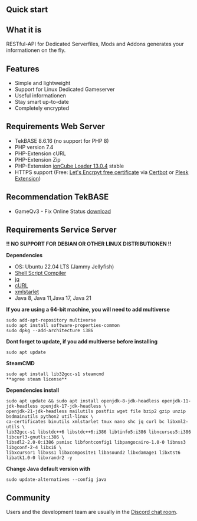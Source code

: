 ## Quick start

## What it is

RESTful-API for Dedicated Serverfiles, Mods and Addons generates your informationen on the fly.

## Features

- Simple and lightweight
- Support for Linux Dedicated Gameserver
- Useful informationen
- Stay smart up-to-date
- Completely encrypted

## Requirements Web Server
 
- TekBASE 8.6.16 (no support for PHP 8)
- PHP version 7.4
- PHP-Extension cURL
- PHP-Extension Zip 
- PHP-Extension [ionCube Loader 13.0.4](https://ioncube.com/lw) stable
- HTTPS support (Free: [Let's Encrpyt free certificate](https://letsencrypt.org/de/) via [Certbot](https://certbot.eff.org/) or [Plesk Extension](https://www.plesk.com/extensions/letsencrypt/))

## Recommendation TekBASE

- GameQv3 - Fix Online Status [download](https://github.com/celltek/game.protocol/archive/refs/heads/main.zip)

## Requirements Service Server

**!! NO SUPPORT FOR DEBIAN OR OTHER LINUX DISTRIBUTIONEN !!**

**Dependencies**
- OS: Ubuntu 22.04 LTS (Jammy Jellyfish)
- [Shell Script Compiler](https://github.com/neurobin/shc)
- [jq](https://stedolan.github.io/jq/)
- [cURL](https://wiki.ubuntuusers.de/cURL/)
- [xmlstarlet](https://xmlstar.sourceforge.net/)
- Java 8, Java 11,Java 17, Java 21

**If you are using a 64-bit machine, you will need to add multiverse**
```ssh
sudo add-apt-repository multiverse
sudo apt install software-properties-common
sudo dpkg --add-architecture i386
```

**Dont forget to update, if you add multiverse before installing**
```ssh
sudo apt update
```

**SteamCMD**
```ssh
sudo apt install lib32gcc-s1 steamcmd
**agree steam license**
```

**Dependencies install**
```ssh
sudo apt update && sudo apt install openjdk-8-jdk-headless openjdk-11-jdk-headless openjdk-17-jdk-headless \
openjdk-21-jdk-headless mailutils postfix wget file bzip2 gzip unzip bsdmainutils python2 util-linux \
ca-certificates binutils xmlstarlet tmux nano shc jq curl bc libxml2-utils \
lib32gcc-s1 libstdc++6 libstdc++6:i386 libtinfo5:i386 libncurses5:i386 libcurl3-gnutls:i386 \
libsdl2-2.0-0:i386 psmisc libfontconfig1 libpangocairo-1.0-0 libnss3 libgconf-2-4 libxi6 \
libxcursor1 libxss1 libxcomposite1 libasound2 libxdamage1 libxtst6 libatk1.0-0 libxrandr2 -y
```

**Change Java default version with**
```ssh
sudo update-alternatives --config java
```

## Community

Users and the development team are usually in the [Discord chat room](https://celltek.de/discord).